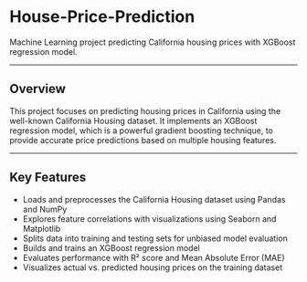 # House-Price-Prediction

Machine Learning project predicting California housing prices with XGBoost regression model.

---

## Overview

This project focuses on predicting housing prices in California using the well-known California Housing dataset. It implements an XGBoost regression model, which is a powerful gradient boosting technique, to provide accurate price predictions based on multiple housing features.

---

## Key Features

- Loads and preprocesses the California Housing dataset using Pandas and NumPy  
- Explores feature correlations with visualizations using Seaborn and Matplotlib  
- Splits data into training and testing sets for unbiased model evaluation  
- Builds and trains an XGBoost regression model  
- Evaluates performance with R² score and Mean Absolute Error (MAE)  
- Visualizes actual vs. predicted housing prices on the training dataset
